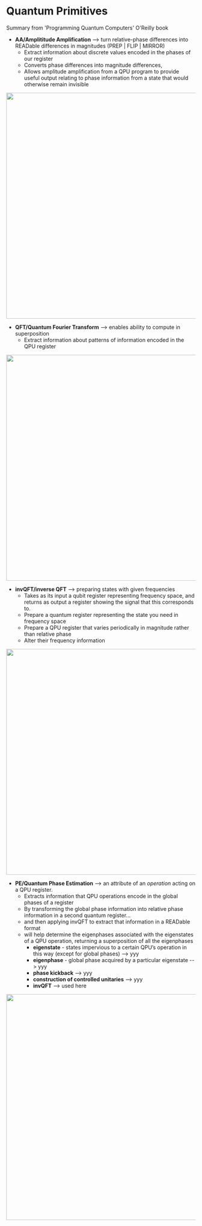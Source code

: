 # Quantum Primitives

Summary from 'Programming Quantum Computers' O'Reilly book

- **AA/Amplititude Amplification** --> turn relative-phase differences into READable differences in magnitudes (PREP | FLIP | MIRROR)
  - Extract information about discrete values encoded in the phases of our register
  - Converts phase differences into magnitude differences, 
  - Allows amplitude amplification from a QPU program to provide useful output relating to phase information from a state that would otherwise remain invisible
<img src="https://github.com/lynnlangit/learning-quantum/blob/main/images/AA.png" width=600>

- **QFT/Quantum Fourier Transform** --> enables ability to compute in superposition
  - Extract information about patterns of information encoded in the QPU register
<img src="https://github.com/lynnlangit/learning-quantum/blob/main/images/QFT.png" width=600>

- **invQFT/inverse QFT** --> preparing states with given frequencies  
  - Takes as its input a qubit register representing frequency space, and returns as output a register showing the signal that this corresponds to.
  - Prepare a quantum register representing the state you need in frequency space
  - Prepare a QPU register that varies periodically in magnitude rather than relative phase
  - Alter their frequency information
 <img src="https://github.com/lynnlangit/learning-quantum/blob/main/images/invQFT.png" width=600>

- **PE/Quantum Phase Estimation** --> an attribute of an *operation* acting on a QPU register. 
  - Extracts information that QPU operations encode in the global phases of a register
  - By transforming the global phase information into relative phase information in a second quantum register...
  - and then applying invQFT to extract that information in a READable format
  - will help determine the eigenphases associated with the eigenstates of a QPU operation, returning a superposition of all the eigenphases
    - **eigenstate** - states impervious to a certain QPU’s operation in this way (except for global phases) --> yyy
    - **eigenphase** - global phase acquired by a particular eigenstate --> yyy
    - **phase kickback** --> yyy
    - **construction of controlled unitaries** --> yyy
    - **invQFT** --> used here
<img src="https://github.com/lynnlangit/learning-quantum/blob/main/images/PE.png" width=600>
